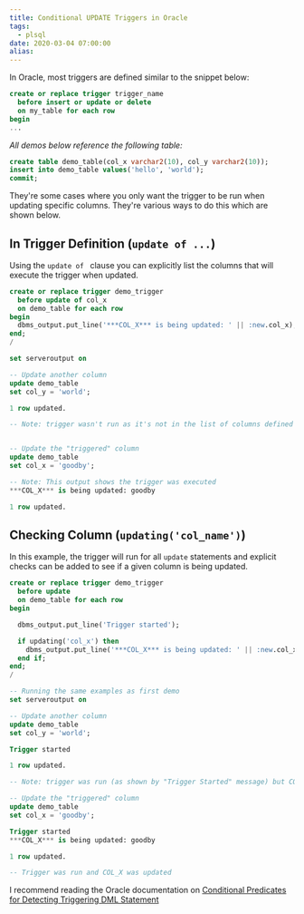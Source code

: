 ```yaml
---
title: Conditional UPDATE Triggers in Oracle
tags:
  - plsql
date: 2020-03-04 07:00:00
alias:
---
```



In Oracle, most triggers are defined similar to the snippet below:

```sql
create or replace trigger trigger_name
  before insert or update or delete
  on my_table for each row
begin
...
```

*All demos below reference the following table:*

```sql
create table demo_table(col_x varchar2(10), col_y varchar2(10));
insert into demo_table values('hello', 'world');
commit;
```

They're some cases where you only want the trigger to be run when updating specific columns. They're various ways to do this which are shown below.

## In Trigger Definition (`update of ...`)

Using the `update of ` clause you can explicitly list the columns that will execute the trigger when updated.

```sql
create or replace trigger demo_trigger
  before update of col_x
  on demo_table for each row
begin
  dbms_output.put_line('***COL_X*** is being updated: ' || :new.col_x);
end;
/

set serveroutput on

-- Update another column
update demo_table
set col_y = 'world';

1 row updated.

-- Note: trigger wasn't run as it's not in the list of columns defined in "update of ..."


-- Update the "triggered" column
update demo_table
set col_x = 'goodby';

-- Note: This output shows the trigger was executed
***COL_X*** is being updated: goodby

1 row updated.
```


## Checking Column (`updating('col_name')`)

In this example, the trigger will run for all `update` statements and explicit checks can be added to see if a given column is being updated.

```sql
create or replace trigger demo_trigger
  before update
  on demo_table for each row
begin

  dbms_output.put_line('Trigger started');

  if updating('col_x') then
    dbms_output.put_line('***COL_X*** is being updated: ' || :new.col_x);
  end if;
end;
/

-- Running the same examples as first demo
set serveroutput on

-- Update another column
update demo_table
set col_y = 'world';

Trigger started

1 row updated.

-- Note: trigger was run (as shown by "Trigger Started" message) but COL_X wasn't updated

-- Update the "triggered" column
update demo_table
set col_x = 'goodby';

Trigger started
***COL_X*** is being updated: goodby

1 row updated.

-- Trigger was run and COL_X was updated
```

I recommend reading the Oracle documentation on [Conditional Predicates for Detecting Triggering DML Statement](https://docs.oracle.com/en/database/oracle/oracle-database/12.2/lnpls/plsql-triggers.html#GUID-EC6A8FA1-9E60-4374-9905-639F4F100D83)
